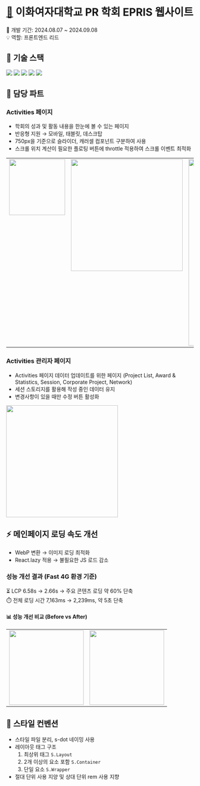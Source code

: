 # [🔗](https://epris.or.kr/) 이화여자대학교 PR 학회 EPRIS 웹사이트 

📅 개발 기간: 2024.08.07 ~ 2024.09.08 <br />
💡 역할: 프론트엔드 리드

## 🚀 기술 스택
<img src="https://img.shields.io/badge/react-61DAFB?style=for-the-badge&logo=react&logoColor=black" /> <img src="https://img.shields.io/badge/javascript-F7DF1E?style=for-the-badge&logo=javascript&logoColor=black" /> <img src="https://img.shields.io/badge/styled--components-DB7093?style=for-the-badge&logo=styled-components&logoColor=white" /> <img src="https://img.shields.io/badge/npm-CB3837?style=for-the-badge&logo=npm&logoColor=white" /> <img src="https://img.shields.io/badge/Netlify-00C7B7?style=for-the-badge&logo=netlify&logoColor=white">

## 🎯 담당 파트
### Activities 페이지
- 학회의 성과 및 활동 내용을 한눈에 볼 수 있는 페이지<br />
- 반응형 지원 → 모바일, 태블릿, 데스크탑<br />
- 750px을 기준으로 슬라이더, 캐러셀 컴포넌트 구분하여 사용<br/>
- 스크롤 위치 계산이 필요한 플로팅 버튼에 throttle 적용하여 스크롤 이벤트 최적화<br/>

<table>
  <tr>
    <td valign="top"><img src='https://github.com/user-attachments/assets/4c649d84-0318-4d82-9a68-4c67925cc5b5' width='150px' /></td>
    <td valign="top"><img src='https://github.com/user-attachments/assets/89491954-3398-45dc-a83e-279a9a8f1818' width='300px' /></td>
    <td valign="top"><img src='https://github.com/user-attachments/assets/8e4be120-801e-40a8-96c0-70e0d7f301f5' width='500px' /></td>
  </tr>
</table>

### Activities 관리자 페이지
- Activities 페이지 데이터 업데이트를 위한 페이지 (Project List, Award & Statistics, Session, Corporate Project, Network)<br />
- 세션 스토리지를 활용해 작성 중인 데이터 유지
- 변경사항이 있을 때만 수정 버튼 활성화
<img src='https://github.com/user-attachments/assets/ae66287d-b9c1-4b0a-afe3-872adfe7310a' width='300px' />

## ⚡ 메인페이지 로딩 속도 개선  
- WebP 변환 → 이미지 로딩 최적화
- React.lazy 적용 → 불필요한 JS 로드 감소

### 성능 개선 결과 (Fast 4G 환경 기준)
⏳ LCP 6.58s → 2.66s → 주요 콘텐츠 로딩 약 60% 단축<br/>
⏱️ 전체 로딩 시간 7,163ms → 2,239ms, 약 5초 단축<br/>

#### 📊 성능 개선 비교 (Before vs After)
<table> 
  <tr> 
    <td valign="top"><img src="https://github.com/user-attachments/assets/87f28ba8-368e-46a9-98cf-2d2859174fea" width="200px" /></td>
    <td valign="top"><img src="https://github.com/user-attachments/assets/23647679-5be4-4e52-a85c-1ffc4ff1a005" width="200px" /></td> 
  </tr> 
</table>

## 🎨 스타일 컨벤션
- 스타일 파일 분리, s-dot 네이밍 사용
- 레이아웃 태그 구조
  1. 최상위 태그 `S.Layout`
  2. 2개 이상의 요소 포함 `S.Container`
  3. 단일 요소 `S.Wrapper`
- 절대 단위 사용 지양 및 상대 단위 rem 사용 지향
